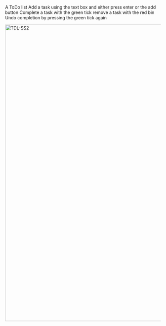 
A ToDo list 
Add a task using the text box and either press enter or the add button
Complete a task with the green tick
remove a task with the red bin
Undo completion by pressing the green tick again

<img width="956" alt="TDL-SS2" src="https://user-images.githubusercontent.com/59945702/194782667-d97638a2-ea16-4f27-bbfa-c99ea359fd2c.png">
